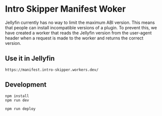 # Intro Skipper Manifest Woker

Jellyfin currently has no way to limit the maximum ABI version. This means that people can install incompatible versions of a plugin.
To prevent this, we have created a worker that reads the Jellyfin version from the user-agent header when a request is made to the worker and returns the correct version.

## Use it in Jellyfin

```
https://manifest.intro-skipper.workers.dev/
```

## Development

```
npm install
npm run dev
```

```
npm run deploy
```
